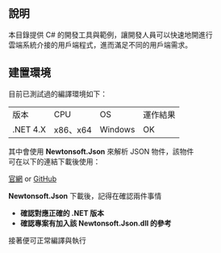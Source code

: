## 說明

本目錄提供 C# 的開發工具與範例，讓開發人員可以快速地開進行  
雲端系統介接的用戶端程式，進而滿足不同的用戶端需求。

## 建置環境

目前已測試過的編譯環境如下：
  
<table>
  <tr>
    <td>版本</td>
    <td>CPU</td>
    <td>OS</td>
    <td>運作結果</td>
  </tr>
  <tr>
    <td>.NET 4.X</td>
    <td>x86、x64</td>
    <td>Windows</td>
    <td>OK</td>
  </tr>
</table>
  
其中會使用 **Newtonsoft.Json** 來解析 JSON 物件，該物件  
可在以下的連結下載後使用：

[官網](https://www.newtonsoft.com/json) or [GitHub](https://www.newtonsoft.com/json)  

**Newtonsoft.Json** 下載後，記得在確認兩件事情  

- **確認對應正確的 .NET 版本**
- **確認專案有加入該 Newtonsoft.Json.dll 的參考**

接著便可正常編譯與執行

